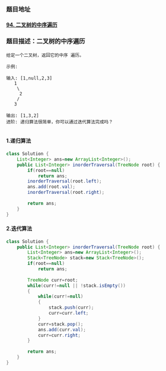 ###  题目地址

#### [94. 二叉树的中序遍历](https://leetcode-cn.com/problems/binary-tree-inorder-traversal/)



###  题目描述：二叉树的中序遍历

```
给定一个二叉树，返回它的中序 遍历。

示例:

输入: [1,null,2,3]
   1
    \
     2
    /
   3

输出: [1,3,2]
进阶: 递归算法很简单，你可以通过迭代算法完成吗？


```



#### 1.递归算法

```java
class Solution { 
	List<Integer> ans=new ArrayList<Integer>();
	public List<Integer> inorderTraversal(TreeNode root) {
    	if(root==null)
            return ans;
		inorderTraversal(root.left);
    	ans.add(root.val);
        inorderTraversal(root.right);
        
    	return ans;
    }
}
```



#### 2.迭代算法

```java
class Solution { 
	public List<Integer> inorderTraversal(TreeNode root) {
		List<Integer> ans=new ArrayList<Integer>();
		Stack<TreeNode> stack=new Stack<TreeNode>();
    	if(root==null)
            return ans;
    	
    	TreeNode curr=root;
    	while(curr!=null || !stack.isEmpty())
    	{
    		while(curr!=null)
    		{
    			stack.push(curr);
    			curr=curr.left;
    		}
    		curr=stack.pop();
    		ans.add(curr.val);
    		curr=curr.right;
    	}
		
    	return ans;
    }
}
```

